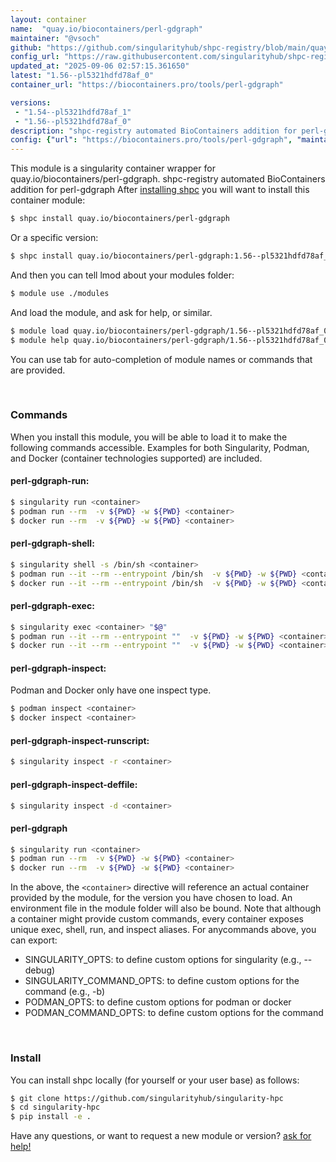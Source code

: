 ```yaml
---
layout: container
name:  "quay.io/biocontainers/perl-gdgraph"
maintainer: "@vsoch"
github: "https://github.com/singularityhub/shpc-registry/blob/main/quay.io/biocontainers/perl-gdgraph/container.yaml"
config_url: "https://raw.githubusercontent.com/singularityhub/shpc-registry/main/quay.io/biocontainers/perl-gdgraph/container.yaml"
updated_at: "2025-09-06 02:57:15.361650"
latest: "1.56--pl5321hdfd78af_0"
container_url: "https://biocontainers.pro/tools/perl-gdgraph"

versions:
 - "1.54--pl5321hdfd78af_1"
 - "1.56--pl5321hdfd78af_0"
description: "shpc-registry automated BioContainers addition for perl-gdgraph"
config: {"url": "https://biocontainers.pro/tools/perl-gdgraph", "maintainer": "@vsoch", "description": "shpc-registry automated BioContainers addition for perl-gdgraph", "latest": {"1.56--pl5321hdfd78af_0": "sha256:e4a86aed062ca43418ace1bad29b33788b3ea3965067710430e673f6c670c262"}, "tags": {"1.54--pl5321hdfd78af_1": "sha256:c107388fd4f1c3dde4d9a8b01d04f22f2e5717e7a3c399d8082325b4f5c6282d", "1.56--pl5321hdfd78af_0": "sha256:e4a86aed062ca43418ace1bad29b33788b3ea3965067710430e673f6c670c262"}, "docker": "quay.io/biocontainers/perl-gdgraph"}
---
```


This module is a singularity container wrapper for quay.io/biocontainers/perl-gdgraph.
shpc-registry automated BioContainers addition for perl-gdgraph
After [installing shpc](#install) you will want to install this container module:


```bash
$ shpc install quay.io/biocontainers/perl-gdgraph
```

Or a specific version:

```bash
$ shpc install quay.io/biocontainers/perl-gdgraph:1.56--pl5321hdfd78af_0
```

And then you can tell lmod about your modules folder:

```bash
$ module use ./modules
```

And load the module, and ask for help, or similar.

```bash
$ module load quay.io/biocontainers/perl-gdgraph/1.56--pl5321hdfd78af_0
$ module help quay.io/biocontainers/perl-gdgraph/1.56--pl5321hdfd78af_0
```

You can use tab for auto-completion of module names or commands that are provided.

<br>

### Commands

When you install this module, you will be able to load it to make the following commands accessible.
Examples for both Singularity, Podman, and Docker (container technologies supported) are included.

#### perl-gdgraph-run:

```bash
$ singularity run <container>
$ podman run --rm  -v ${PWD} -w ${PWD} <container>
$ docker run --rm  -v ${PWD} -w ${PWD} <container>
```

#### perl-gdgraph-shell:

```bash
$ singularity shell -s /bin/sh <container>
$ podman run --it --rm --entrypoint /bin/sh  -v ${PWD} -w ${PWD} <container>
$ docker run --it --rm --entrypoint /bin/sh  -v ${PWD} -w ${PWD} <container>
```

#### perl-gdgraph-exec:

```bash
$ singularity exec <container> "$@"
$ podman run --it --rm --entrypoint ""  -v ${PWD} -w ${PWD} <container> "$@"
$ docker run --it --rm --entrypoint ""  -v ${PWD} -w ${PWD} <container> "$@"
```

#### perl-gdgraph-inspect:

Podman and Docker only have one inspect type.

```bash
$ podman inspect <container>
$ docker inspect <container>
```

#### perl-gdgraph-inspect-runscript:

```bash
$ singularity inspect -r <container>
```

#### perl-gdgraph-inspect-deffile:

```bash
$ singularity inspect -d <container>
```



#### perl-gdgraph

```bash
$ singularity run <container>
$ podman run --rm  -v ${PWD} -w ${PWD} <container>
$ docker run --rm  -v ${PWD} -w ${PWD} <container>
```


In the above, the `<container>` directive will reference an actual container provided
by the module, for the version you have chosen to load. An environment file in the
module folder will also be bound. Note that although a container
might provide custom commands, every container exposes unique exec, shell, run, and
inspect aliases. For anycommands above, you can export:

 - SINGULARITY_OPTS: to define custom options for singularity (e.g., --debug)
 - SINGULARITY_COMMAND_OPTS: to define custom options for the command (e.g., -b)
 - PODMAN_OPTS: to define custom options for podman or docker
 - PODMAN_COMMAND_OPTS: to define custom options for the command

<br>

### Install

You can install shpc locally (for yourself or your user base) as follows:

```bash
$ git clone https://github.com/singularityhub/singularity-hpc
$ cd singularity-hpc
$ pip install -e .
```

Have any questions, or want to request a new module or version? [ask for help!](https://github.com/singularityhub/singularity-hpc/issues)